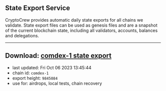 ## State Export Service
CryptoCrew provides automatic daily state exports for all chains we validate. State export files can be used as genesis files and are a snapshot of the current blockchain state, including all validators, accounts, balances and delegations.

---
**Download: [comdex-1 state export](https://dl.ccvalidators.com/SERVICE/comdex/comdex-1_export_9845084.json)**
---

- last updated: Fri Oct 06 2023 13:45:44
- chain id: `comdex-1`
- export height: `9845084`
- use for: airdrops, local tests, chain recovery
